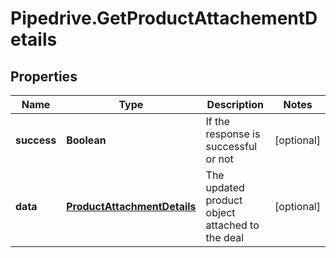 # Pipedrive.GetProductAttachementDetails

## Properties

Name | Type | Description | Notes
------------ | ------------- | ------------- | -------------
**success** | **Boolean** | If the response is successful or not | [optional] 
**data** | [**ProductAttachmentDetails**](ProductAttachmentDetails.md) | The updated product object attached to the deal | [optional] 



